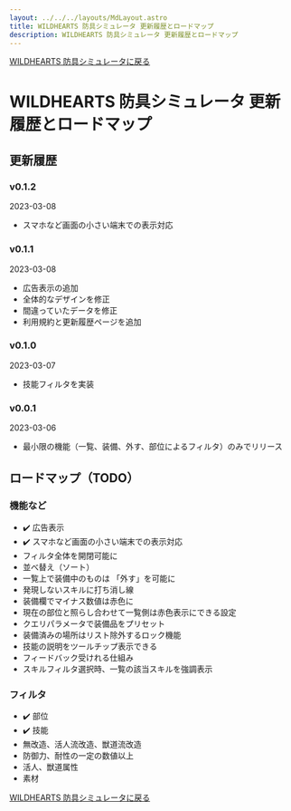 ```yaml
---
layout: ../../../layouts/MdLayout.astro
title: WILDHEARTS 防具シミュレータ 更新履歴とロードマップ
description: WILDHEARTS 防具シミュレータ 更新履歴とロードマップ
---
```

[WILDHEARTS 防具シミュレータに戻る](./)

# WILDHEARTS 防具シミュレータ 更新履歴とロードマップ
## 更新履歴
### v0.1.2
2023-03-08
- スマホなど画面の小さい端末での表示対応

### v0.1.1
2023-03-08
- 広告表示の追加
- 全体的なデザインを修正
- 間違っていたデータを修正
- 利用規約と更新履歴ページを追加

### v0.1.0
2023-03-07
- 技能フィルタを実装

### v0.0.1
2023-03-06
- 最小限の機能（一覧、装備、外す、部位によるフィルタ）のみでリリース

## ロードマップ（TODO）
### 機能など
- ✔️ 広告表示
- ✔️ スマホなど画面の小さい端末での表示対応
- フィルタ全体を開閉可能に
- 並べ替え（ソート）
- 一覧上で装備中のものは 「外す」を可能に
- 発現しないスキルに打ち消し線
- 装備欄でマイナス数値は赤色に
- 現在の部位と照らし合わせて一覧側は赤色表示にできる設定
- クエリパラメータで装備品をプリセット
- 装備済みの場所はリスト除外するロック機能
- 技能の説明をツールチップ表示できる
- フィードバック受けれる仕組み
- スキルフィルタ選択時、一覧の該当スキルを強調表示

### フィルタ
- ✔️ 部位
- ✔️ 技能
- 無改造、活人流改造、獣道流改造
- 防御力、耐性の一定の数値以上
- 活人、獣道属性
- 素材

[WILDHEARTS 防具シミュレータに戻る](./)
